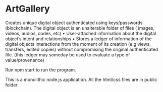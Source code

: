 # ArtGallery
Creates unique digital object authenticated using keys/passwords (blockchain). The digital object is an unalterable folder of files ( images, videos, audios, codes, etc) • User-attached information about the digital object’s intent and relationships • Stores a ledger of information of the digital objects interactions from the moment of its creation (e.g views, transfers, edited copies) without compromising the original authenticated file. (this ledger may someday be used to evaluate a type of value/provenance)


Run npm start to run the program.

This is a monolithic node.js application. All the html/css files are in public folder
